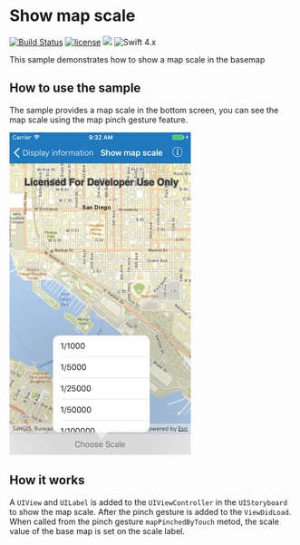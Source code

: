 # Show map scale
[![Build Status](https://travis-ci.org/fozoglu/arcgis-mapscale-sample.svg?branch=master)](https://travis-ci.org/fozoglu/arcgis-mapscale-sample) [![license](https://img.shields.io/github/license/fozoglu/arcgis-mapscale-sample.svg)](https://github.com/fozoglu/arcgis-mapscale-sample/blob/master/LICENSE.txt) ![](https://img.shields.io/badge/platform-iOS-red.svg) ![Swift 4.x](https://img.shields.io/badge/Swift-4.x-blue.svg)

This sample demonstrates how to show a map scale in the basemap

## How to use the sample

The sample provides a map scale in the bottom screen, you can see the map scale using the map pinch gesture feature.

![](image1.png)

## How it works

A `UIView` and `UILabel` is added to the `UIViewController` in the `UIStoryboard` to show the map scale. After the pinch gesture is added to the `ViewDidLoad`. When called from the pinch gesture `mapPinchedByTouch` metod, the scale value of the base map is set on the scale label. 


